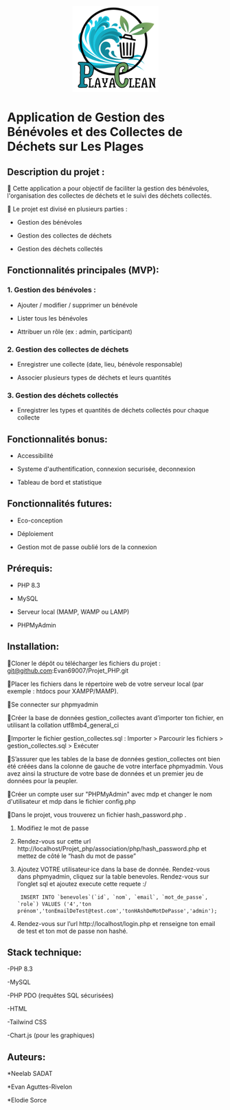 <p align="center">
  <img src="association/php/Logo.png" alt="Logo" width="200">
</p>






# **Application de Gestion des Bénévoles et des Collectes de Déchets sur Les Plages**





##  **Description du projet** :

📌 Cette application a pour objectif de faciliter la gestion des bénévoles, l'organisation des collectes de déchets et le suivi des déchets collectés.

📌 Le projet est divisé en plusieurs parties :

- Gestion des bénévoles

- Gestion des collectes de déchets

- Gestion des déchets collectés

## **Fonctionnalités principales (MVP)**: 

### 1. Gestion des bénévoles :

- Ajouter / modifier / supprimer un bénévole

- Lister tous les bénévoles

- Attribuer un rôle (ex : admin, participant)

### 2. Gestion des collectes de déchets

- Enregistrer une collecte (date, lieu, bénévole responsable)

- Associer plusieurs types de déchets et leurs quantités

### 3. Gestion des déchets collectés

- Enregistrer les types et quantités de déchets collectés pour chaque collecte


## **Fonctionnalités bonus**: 

- Accessibilité
  
- Systeme d'authentification, connexion securisée, deconnexion
  
- Tableau de bord et statistique




## **Fonctionnalités futures**: 
  
- Eco-conception

- Déploiement

- Gestion mot de passe oublié lors de la connexion
  


## **Prérequis**: 

- PHP 8.3

- MySQL

- Serveur local (MAMP, WAMP ou LAMP)

- PHPMyAdmin


## **Installation**: 
  
   📌Cloner le dépôt ou télécharger les fichiers du projet : git@github.com:Evan69007/Projet_PHP.git
    
   📌Placer les fichiers dans le répertoire web de votre serveur local (par exemple : htdocs pour XAMPP/MAMP).
    
   📌Se connecter sur phpmyadmin 
    
   📌Créer la base de données gestion_collectes avant d’importer ton fichier, en utilisant la collation utf8mb4_general_ci

   📌Importer le fichier gestion_collectes.sql : Importer > Parcourir les fichiers > gestion_collectes.sql > Exécuter 

   📌S’assurer que les tables de la base de données gestion_collectes ont bien été créées dans la colonne de gauche de votre interface phpmyadmin. Vous avez ainsi la structure de votre base de données et un premier jeu de données pour la peupler.

   📌Créer un compte user sur "PHPMyAdmin" avec mdp et changer le nom d'utilisateur et mdp dans le fichier config.php

   📌Dans le projet, vous trouverez un fichier hash_password.php .
   
  1. Modifiez le mot de passe
    
  2. Rendez-vous sur cette url http://localhost/Projet_php/association/php/hash_password.php et mettez de côté le “hash du mot de passe”
    
  3. Ajoutez VOTRE utilisateur·ice dans la base de donnée. Rendez-vous dans phpmyadmin, cliquez sur la table benevoles. Rendez-vous sur l’onglet sql et ajoutez execute cette requete :/
              
          INSERT INTO `benevoles`(`id`, `nom`, `email`, `mot_de_passe`, `role`) VALUES ('4','ton prénom','tonEmailDeTest@test.com','tonHAshDeMotDePasse','admin');
        
    
  4. Rendez-vous sur l’url http://localhost/login.php et renseigne ton email de test et ton mot de passe non hashé.

  

## **Stack technique**:   

-PHP 8.3 

-MySQL

-PHP PDO (requêtes SQL sécurisées)

-HTML 

-Tailwind CSS

-Chart.js (pour les graphiques)

  

## **Auteurs**:  

*Neelab SADAT

*Evan Aguttes-Rivelon

*Elodie Sorce

